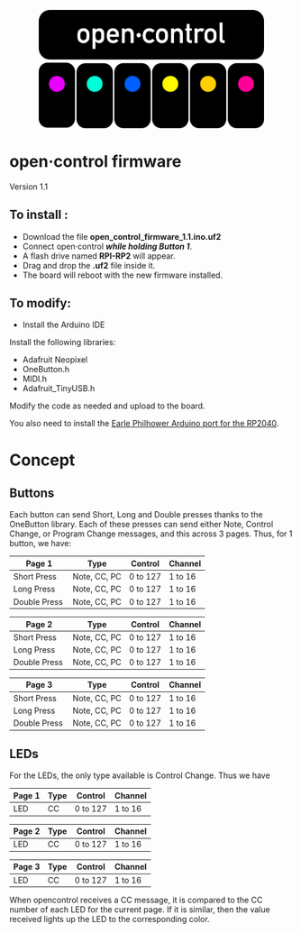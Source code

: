 <p align=center><img src="https://github.com/KBLiveSolutions/open.control/blob/main/assets/images/logo_big.png" alt="logo" width="400"/></p>

# open·control firmware

Version 1.1

## To install :

- Download the file **open_control_firmware_1.1.ino.uf2**
- Connect open·control ***while holding Button 1***. 
- A flash drive named **RPI-RP2** will appear.  
- Drag and drop the **.uf2** file inside it.  
- The board will reboot with the new firmware installed.  

## To modify:
- Install the Arduino IDE

Install the following libraries:
- Adafruit Neopixel 
- OneButton.h
- MIDI.h
- Adafruit_TinyUSB.h

Modify the code as needed and upload to the board.

You also need to install the [Earle Philhower Arduino port for the RP2040](url=https://github.com/earlephilhower/arduino-pico).

# Concept

## Buttons

Each button can send Short, Long and Double presses thanks to the OneButton library.
Each of these presses can send either Note, Control Change, or Program Change messages, and this across 3 pages.
Thus, for 1 button, we have:

|      Page 1   | Type           |  Control      |  Channel   |
|--------|------|---------|---------|
|  Short Press  |  Note, CC, PC  |    0 to 127   |  1 to 16   |
|  Long Press   |  Note, CC, PC  |    0 to 127   |  1 to 16   |
|  Double Press |  Note, CC, PC  |    0 to 127   |  1 to 16   |


|      Page 2   | Type           |  Control      |  Channel   |
|--------|------|---------|---------|
|  Short Press  |  Note, CC, PC  |    0 to 127   |  1 to 16   |
|  Long Press   |  Note, CC, PC  |    0 to 127   |  1 to 16   |
|  Double Press |  Note, CC, PC  |    0 to 127   |  1 to 16   |


|      Page 3   | Type           |  Control      |  Channel   |
|--------|------|---------|---------|
|  Short Press  |  Note, CC, PC  |    0 to 127   |  1 to 16   |
|  Long Press   |  Note, CC, PC  |    0 to 127   |  1 to 16   |
|  Double Press |  Note, CC, PC  |    0 to 127   |  1 to 16   |


## LEDs

For the LEDs, the only type available is Control Change. Thus we have

|      Page 1   | Type           |  Control      |  Channel   |
|---|---|---|---|
| LED           |  CC  |    0 to 127   |  1 to 16   |


|      Page 2   | Type           |  Control      |  Channel   |
|---|---|---|---|
| LED           |  CC  |    0 to 127   |  1 to 16   |


|      Page 3   | Type           |  Control      |  Channel   |
|---|---|---|---|
| LED           |  CC  |    0 to 127   |  1 to 16   |

When opencontrol receives a CC message, it is compared to the CC number of each LED for the current page.
If it is similar, then the value received lights up the LED to the corresponding color.

